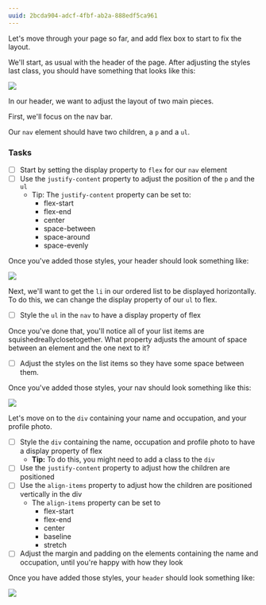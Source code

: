 ```yaml
---
uuid: 2bcda904-adcf-4fbf-ab2a-888edf5ca961
---
```



Let's move through your page so far, and add flex box to start to fix the layout.

We'll start, as usual with the header of the page. After adjusting the styles last class, you
should have something that looks like this:

![](https://cl.ly/2J3Q41372Y1Y/Image%202017-09-26%20at%208.31.18%20PM.png)

In our header, we want to adjust the layout of two main pieces.

First, we'll focus on the nav bar.

Our `nav` element should have two children, a `p` and a `ul`.

### Tasks

- [ ] Start by setting the display property to `flex` for our `nav` element
- [ ] Use the `justify-content` property to adjust the position of the `p` and the `ul`
  - Tip: The `justify-content` property can be set to:
    - flex-start
    - flex-end
    - center
    - space-between
    - space-around
    - space-evenly

Once you've added those styles, your header should look something like:

![](https://cl.ly/1V2K3J150H11/Image%202017-09-26%20at%208.34.33%20PM.png)

Next, we'll want to get the `li` in our ordered list to be displayed horizontally.
To do this, we can change the display property of our `ul` to flex.

- [ ] Style the `ul` in the `nav` to have  a display property of flex

Once you've done that, you'll notice all of your list items are squishedreallyclosetogether.
What property adjusts the amount of space between an element and the one next to it?

- [ ] Adjust the styles on the list items so they have some space between them.

Once you've added those styles, your nav should look something like this:

![](https://cl.ly/3O0I1i2q2g1k/Image%202017-09-26%20at%208.37.32%20PM.png)

Let's move on to the `div` containing your name and occupation, and your profile photo.

- [ ] Style the `div` containing the name, occupation and profile photo to have a display property of flex
  - **Tip:** To do this, you might need to add a class to the `div`
- [ ] Use the `justify-content` property to adjust how the children are positioned
- [ ] Use the `align-items` property to adjust how the children are positioned vertically in the div
  - The `align-items` property can be set to
    - flex-start
    - flex-end
    - center
    - baseline
    - stretch
- [ ] Adjust the margin and padding on the elements containing the name and occupation, until you're happy with
how they look

Once you have added those styles, your `header` should look something like:

![](https://cl.ly/0f123p1T1a2B/Image%202017-09-26%20at%208.48.18%20PM.png)
